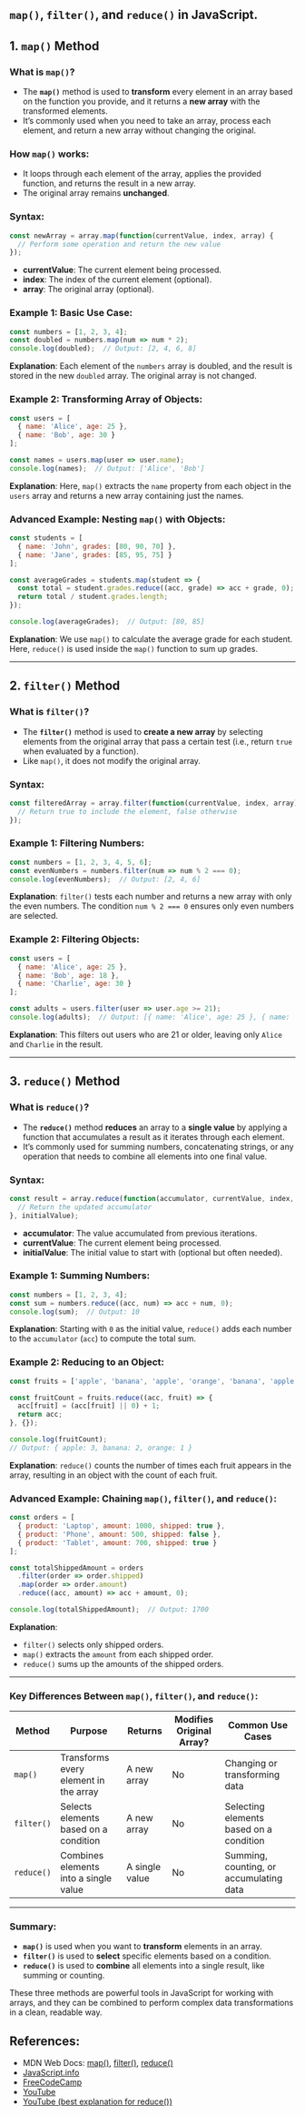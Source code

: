 ## **`map()`**, **`filter()`**, and **`reduce()`** in JavaScript.


## **1. `map()` Method**

### **What is `map()`?**
- The **`map()`** method is used to **transform** every element in an array based on the function you provide, and it returns a **new array** with the transformed elements.
- It’s commonly used when you need to take an array, process each element, and return a new array without changing the original.

### **How `map()` works**:
- It loops through each element of the array, applies the provided function, and returns the result in a new array.
- The original array remains **unchanged**.

### **Syntax**:
```javascript
const newArray = array.map(function(currentValue, index, array) {
  // Perform some operation and return the new value
});
```

- **currentValue**: The current element being processed.
- **index**: The index of the current element (optional).
- **array**: The original array (optional).

### **Example 1: Basic Use Case**:
```javascript
const numbers = [1, 2, 3, 4];
const doubled = numbers.map(num => num * 2);
console.log(doubled);  // Output: [2, 4, 6, 8]
```
**Explanation**: Each element of the `numbers` array is doubled, and the result is stored in the new `doubled` array. The original array is not changed.

### **Example 2: Transforming Array of Objects**:
```javascript
const users = [
  { name: 'Alice', age: 25 },
  { name: 'Bob', age: 30 }
];

const names = users.map(user => user.name);
console.log(names);  // Output: ['Alice', 'Bob']
```
**Explanation**: Here, `map()` extracts the `name` property from each object in the `users` array and returns a new array containing just the names.

### **Advanced Example: Nesting `map()` with Objects**:
```javascript
const students = [
  { name: 'John', grades: [80, 90, 70] },
  { name: 'Jane', grades: [85, 95, 75] }
];

const averageGrades = students.map(student => {
  const total = student.grades.reduce((acc, grade) => acc + grade, 0);
  return total / student.grades.length;
});

console.log(averageGrades);  // Output: [80, 85]
```
**Explanation**: We use `map()` to calculate the average grade for each student. Here, `reduce()` is used inside the `map()` function to sum up grades.

---

## **2. `filter()` Method**

### **What is `filter()`?**
- The **`filter()`** method is used to **create a new array** by selecting elements from the original array that pass a certain test (i.e., return `true` when evaluated by a function).
- Like `map()`, it does not modify the original array.

### **Syntax**:
```javascript
const filteredArray = array.filter(function(currentValue, index, array) {
  // Return true to include the element, false otherwise
});
```

### **Example 1: Filtering Numbers**:
```javascript
const numbers = [1, 2, 3, 4, 5, 6];
const evenNumbers = numbers.filter(num => num % 2 === 0);
console.log(evenNumbers);  // Output: [2, 4, 6]
```
**Explanation**: `filter()` tests each number and returns a new array with only the even numbers. The condition `num % 2 === 0` ensures only even numbers are selected.

### **Example 2: Filtering Objects**:
```javascript
const users = [
  { name: 'Alice', age: 25 },
  { name: 'Bob', age: 18 },
  { name: 'Charlie', age: 30 }
];

const adults = users.filter(user => user.age >= 21);
console.log(adults);  // Output: [{ name: 'Alice', age: 25 }, { name: 'Charlie', age: 30 }]
```
**Explanation**: This filters out users who are 21 or older, leaving only `Alice` and `Charlie` in the result.

---

## **3. `reduce()` Method**

### **What is `reduce()`?**
- The **`reduce()`** method **reduces** an array to a **single value** by applying a function that accumulates a result as it iterates through each element.
- It’s commonly used for summing numbers, concatenating strings, or any operation that needs to combine all elements into one final value.

### **Syntax**:
```javascript
const result = array.reduce(function(accumulator, currentValue, index, array) {
  // Return the updated accumulator
}, initialValue);
```

- **accumulator**: The value accumulated from previous iterations.
- **currentValue**: The current element being processed.
- **initialValue**: The initial value to start with (optional but often needed).

### **Example 1: Summing Numbers**:
```javascript
const numbers = [1, 2, 3, 4];
const sum = numbers.reduce((acc, num) => acc + num, 0);
console.log(sum);  // Output: 10
```
**Explanation**: Starting with `0` as the initial value, `reduce()` adds each number to the `accumulator` (`acc`) to compute the total sum.

### **Example 2: Reducing to an Object**:
```javascript
const fruits = ['apple', 'banana', 'apple', 'orange', 'banana', 'apple'];

const fruitCount = fruits.reduce((acc, fruit) => {
  acc[fruit] = (acc[fruit] || 0) + 1;
  return acc;
}, {});

console.log(fruitCount);  
// Output: { apple: 3, banana: 2, orange: 1 }
```
**Explanation**: `reduce()` counts the number of times each fruit appears in the array, resulting in an object with the count of each fruit.

### **Advanced Example: Chaining `map()`, `filter()`, and `reduce()`**:
```javascript
const orders = [
  { product: 'Laptop', amount: 1000, shipped: true },
  { product: 'Phone', amount: 500, shipped: false },
  { product: 'Tablet', amount: 700, shipped: true }
];

const totalShippedAmount = orders
  .filter(order => order.shipped)
  .map(order => order.amount)
  .reduce((acc, amount) => acc + amount, 0);

console.log(totalShippedAmount);  // Output: 1700
```
**Explanation**:
- `filter()` selects only shipped orders.
- `map()` extracts the `amount` from each shipped order.
- `reduce()` sums up the amounts of the shipped orders.

---

### **Key Differences Between `map()`, `filter()`, and `reduce()`**:

| Method    | Purpose                                    | Returns                     | Modifies Original Array? | Common Use Cases                                     |
|-----------|--------------------------------------------|-----------------------------|--------------------------|-----------------------------------------------------|
| `map()`   | Transforms every element in the array      | A new array                 | No                       | Changing or transforming data                       |
| `filter()`| Selects elements based on a condition      | A new array                 | No                       | Selecting elements based on a condition             |
| `reduce()`| Combines elements into a single value      | A single value              | No                       | Summing, counting, or accumulating data             |

---

### **Summary**:
- **`map()`** is used when you want to **transform** elements in an array.
- **`filter()`** is used to **select** specific elements based on a condition.
- **`reduce()`** is used to **combine** all elements into a single result, like summing or counting.

These three methods are powerful tools in JavaScript for working with arrays, and they can be combined to perform complex data transformations in a clean, readable way.

## References:
- MDN Web Docs:  [map()](https://developer.mozilla.org/en-US/docs/Web/JavaScript/Reference/Global_Objects/Array/map), [filter()](https://developer.mozilla.org/en-US/docs/Web/JavaScript/Reference/Global_Objects/Array/filter), [reduce()](https://developer.mozilla.org/en-US/docs/Web/JavaScript/Reference/Global_Objects/Array/reduce)
- [JavaScript.info](https://javascript.info/array-methods#map-reduce-filter)
- [FreeCodeCamp](https://www.freecodecamp.org/news/javascript-higher-order-functions-explained-using-map-filter-and-reduce/)
- [YouTube](https://www.youtube.com/watch?v=Kc3kSIpL6x8&list=PLfEr2kn3s-br9ZFmejfLhAgMbGgbpdof8&index=84&pp=iAQB)
- [YouTube (best explanation for reduce())](https://youtu.be/zdp0zrpKzIE?t=1111)

